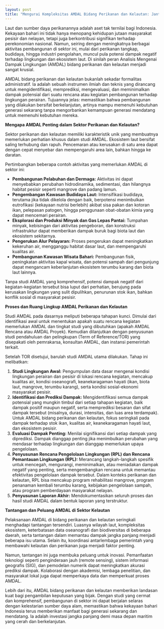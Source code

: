 ```yaml
---
layout: post
title: "Mengurai Kompleksitas AMDAL Bidang Perikanan dan Kelautan: Jantung Pembangunan Berkelanjutan"
---
```


Laut dan sumber daya perikanannya adalah aset tak ternilai bagi Indonesia. Kekayaan bahari ini tidak hanya menopang kehidupan jutaan masyarakat pesisir dan nelayan, tetapi juga berkontribusi signifikan terhadap perekonomian nasional. Namun, seiring dengan meningkatnya berbagai aktivitas pembangunan di sektor ini, mulai dari perikanan tangkap, budidaya, hingga industri pengolahan, muncul pula potensi dampak negatif terhadap lingkungan dan ekosistem laut. Di sinilah peran Analisis Mengenai Dampak Lingkungan (AMDAL) bidang perikanan dan kelautan menjadi sangat krusial.

AMDAL bidang perikanan dan kelautan bukanlah sekadar formalitas administratif. Ia adalah sebuah instrumen ilmiah dan teknis yang dirancang untuk mengidentifikasi, memprediksi, mengevaluasi, dan meminimalkan dampak potensial dari suatu rencana atau kegiatan pembangunan terhadap lingkungan perairan. Tujuannya jelas: memastikan bahwa pembangunan yang dilakukan bersifat berkelanjutan, artinya mampu memenuhi kebutuhan generasi sekarang tanpa mengorbankan kemampuan generasi mendatang untuk memenuhi kebutuhan mereka.

**Mengapa AMDAL Penting dalam Sektor Perikanan dan Kelautan?**

Sektor perikanan dan kelautan memiliki karakteristik unik yang membuatnya memerlukan perhatian khusus dalam studi AMDAL. Ekosistem laut bersifat saling terhubung dan rapuh. Pencemaran atau kerusakan di satu area dapat dengan cepat menyebar dan mempengaruhi area lain, bahkan hingga ke daratan.

Pertimbangkan beberapa contoh aktivitas yang memerlukan AMDAL di sektor ini:

*   **Pembangunan Pelabuhan dan Dermaga:** Aktivitas ini dapat menyebabkan perubahan hidrodinamika, sedimentasi, dan hilangnya habitat pesisir seperti mangrove dan padang lamun.
*   **Pengembangan Kawasan Budidaya Laut:** Intensifikasi budidaya, terutama jika tidak dikelola dengan baik, berpotensi menimbulkan eutrofikasi (kekayaan nutrisi berlebih) akibat sisa pakan dan kotoran ikan, pelepasan patogen, hingga penggunaan obat-obatan kimia yang dapat mencemari perairan.
*   **Eksplorasi dan Produksi Minyak dan Gas Lepas Pantai:** Tumpahan minyak, kebisingan dari aktivitas pengeboran, dan konstruksi infrastruktur dapat memberikan dampak buruk bagi biota laut dan ekosistem sekitarnya.
*   **Pengerukan Alur Pelayaran:** Proses pengerukan dapat meningkatkan kekeruhan air, mengganggu habitat dasar laut, dan mempengaruhi kualitas air.
*   **Pembangunan Kawasan Wisata Bahari:** Pembangunan fisik, peningkatan aktivitas kapal wisata, dan potensi sampah dari pengunjung dapat mengancam keberlanjutan ekosistem terumbu karang dan biota laut lainnya.

Tanpa studi AMDAL yang komprehensif, potensi dampak negatif dari kegiatan-kegiatan tersebut bisa luput dari perhatian, berujung pada kerusakan lingkungan yang sulit dipulihkan, penurunan stok ikan, bahkan konflik sosial di masyarakat pesisir.

**Proses dan Ruang Lingkup AMDAL Perikanan dan Kelautan**

Studi AMDAL pada dasarnya meliputi beberapa tahapan kunci. Dimulai dari identifikasi awal untuk menentukan apakah suatu rencana kegiatan memerlukan AMDAL dan tingkat studi yang dibutuhkan (apakah AMDAL Rencana atau AMDAL Proyek). Kemudian dilanjutkan dengan penyusunan studi pendahuluan dan pelingkupan (Term of Reference/TOR) yang disepakati oleh pemrakarsa, konsultan AMDAL, dan instansi pemerintah terkait.

Setelah TOR disetujui, barulah studi AMDAL utama dilakukan. Tahap ini melibatkan:

1.  **Studi Lingkungan Awal:** Pengumpulan data dasar mengenai kondisi lingkungan perairan dan pesisir di lokasi rencana kegiatan, mencakup kualitas air, kondisi oseanografi, keanekaragaman hayati (ikan, biota laut, mangrove, terumbu karang), serta kondisi sosial-ekonomi masyarakat pesisir.
2.  **Identifikasi dan Prediksi Dampak:** Mengidentifikasi semua dampak potensial yang mungkin timbul dari setiap tahapan kegiatan, baik dampak positif maupun negatif, serta memprediksi besaran dan sifat dampak tersebut (misalnya, durasi, intensitas, dan luas area terdampak). Untuk AMDAL bidang perikanan dan kelautan, fokus seringkali pada dampak terhadap stok ikan, kualitas air, keanekaragaman hayati laut, dan ekosistem pesisir.
3.  **Evaluasi Dampak Penting:** Menilai signifikansi dari setiap dampak yang diprediksi. Dampak dianggap penting jika menimbulkan perubahan yang mendasar terhadap lingkungan dan dianggap memerlukan upaya pengelolaan.
4.  **Penyusunan Rencana Pengelolaan Lingkungan (RPL) dan Rencana Pemantauan Lingkungan (RPL):** Merancang langkah-langkah spesifik untuk mencegah, mengurangi, meminimalkan, atau meniadakan dampak negatif yang penting, serta mengembangkan rencana untuk memantau efektivitas pengelolaan dampak tersebut. Dalam konteks perikanan dan kelautan, RPL bisa mencakup program rehabilitasi mangrove, program penanaman kembali terumbu karang, kebijakan pengelolaan sampah, atau program pemberdayaan masyarakat nelayan.
5.  **Penyusunan Laporan Akhir:** Mendokumentasikan seluruh proses dan hasil studi AMDAL dalam bentuk laporan yang terstruktur.

**Tantangan dan Peluang AMDAL di Sektor Kelautan**

Pelaksanaan AMDAL di bidang perikanan dan kelautan seringkali menghadapi tantangan tersendiri. Luasnya wilayah laut, kompleksitas ekosistem, keterbatasan data oseanografi dan biodiversitas di beberapa daerah, serta tantangan dalam memantau dampak jangka panjang menjadi beberapa isu utama. Selain itu, koordinasi antarlembaga pemerintah yang membawahi kelautan dan perikanan juga menjadi faktor penting.

Namun, tantangan ini juga membuka peluang untuk inovasi. Pemanfaatan teknologi seperti penginderaan jauh (remote sensing), sistem informasi geografis (SIG), dan pemodelan numerik dapat meningkatkan akurasi prediksi dampak. Kolaborasi dengan akademisi, lembaga penelitian, dan masyarakat lokal juga dapat memperkaya data dan memperkuat proses AMDAL.

Lebih dari itu, AMDAL bidang perikanan dan kelautan memberikan landasan kuat bagi pengambilan keputusan yang bijak. Dengan studi yang cermat dan komprehensif, pembangunan di sektor ini dapat berjalan selaras dengan kelestarian sumber daya alam, memastikan bahwa kekayaan bahari Indonesia terus memberikan manfaat bagi generasi sekarang dan mendatang. Ia adalah investasi jangka panjang demi masa depan maritim yang cerah dan berkelanjutan.
